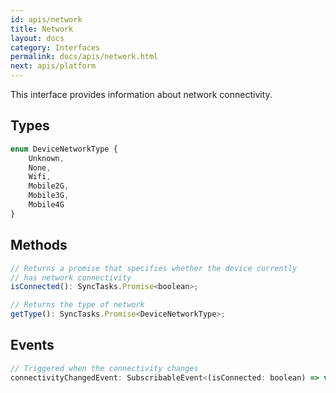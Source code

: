 ```yaml
---
id: apis/network
title: Network
layout: docs
category: Interfaces
permalink: docs/apis/network.html
next: apis/platform
---
```


This interface provides information about network connectivity.

## Types
``` javascript
enum DeviceNetworkType {
    Unknown,
    None,
    Wifi,
    Mobile2G,
    Mobile3G,
    Mobile4G
}
```

## Methods
``` javascript
// Returns a promise that specifies whether the device currently 
// has network connectivity
isConnected(): SyncTasks.Promise<boolean>;

// Returns the type of network
getType(): SyncTasks.Promise<DeviceNetworkType>;
```

## Events
``` javascript
// Triggered when the connectivity changes
connectivityChangedEvent: SubscribableEvent<(isConnected: boolean) => void>;
```
